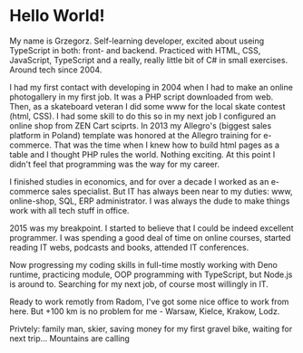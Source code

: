 # Hello World!  
My name is Grzegorz. Self-learning developer, excited about useing TypeScript in both: front- and backend. Practiced with HTML, CSS, JavaScript, TypeScript and a really, really little bit of C# in small exercises. Around tech since 2004.

I had my first contact with developing in 2004 when I had to make an online photogallery in my first job. It was a PHP script downloaded from web. Then, as a skateboard veteran I did some www for the local skate contest (html, CSS). I had some skill to do this so in my next job I configured an online shop from ZEN Cart sciprts. In 2013 my Allegro's (biggest sales platform in Poland) template was honored at the Allegro training for e-commerce. That was the time when I knew how to build html pages as a table and I thought PHP rules the world. Nothing exciting. At this point I didn't feel that programming was the way for my career.  

I finished studies in economics, and for over a decade I worked as an e-commerce sales specialist. But IT has always been near to my duties: www, online-shop, SQL, ERP administrator. I was always the dude to make things work with all tech stuff in office.  

2015 was my breakpoint. I started to believe that I could be indeed excellent programmer. I was spending a good deal of time on online courses, started reading IT webs, podcasts and books, attended IT conferences.

Now progressing my coding skills in full-time mostly working with Deno runtime, practicing module, OOP programming with TypeScript, but Node.js is around to. Searching for my next job, of course most willingly in IT. 

Ready to work remotly from Radom, I've got some nice office to work from here. But +100 km is no problem for me - Warsaw, Kielce, Krakow, Lodz.

Privtely: family man, skier, saving money for my first gravel bike, waiting for next trip... Mountains are calling
